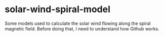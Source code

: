 # solar-wind-spiral-model
Some models used to calculate the solar wind flowing along the spiral magnetic field.
Before doing that, I need to understand how Github works.
